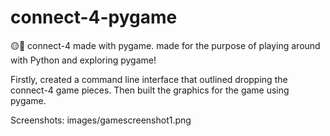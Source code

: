 # connect-4-pygame

🟡🔴 connect-4 made with pygame. made for the purpose of playing around with Python and exploring pygame! 

Firstly, created a command line interface that outlined dropping the connect-4 game pieces. Then built the graphics for the game using pygame. 

Screenshots: 
images/gamescreenshot1.png
